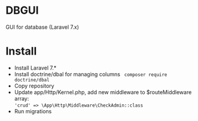 # DBGUI
   GUI for database (Laravel 7.x)
# Install
 - Install  Laravel 7.*
 - Install doctrine/dbal  for managing columns
 ` composer require doctrine/dbal`
 - Copy  repository
 - Update app/Http/Kernel.php, add new middleware to $routeMiddleware array:   
   `'crud' => \App\Http\Middleware\CheckAdmin::class` 
 - Run migrations